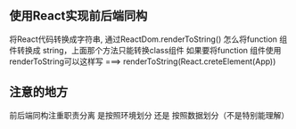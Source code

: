 ## 使用React实现前后端同构

将React代码转换成字符串, 通过ReactDom.renderToString(<A />)
怎么将function 组件转换成 string，上面那个方法只能转换class组件
  如果要将function 组件使用 renderToString可以这样写 ===> renderToString(React.creteElement(App))

## 注意的地方
  前后端同构注重职责分离
    是按照环境划分 还是 按照数据划分（不是特别能理解）